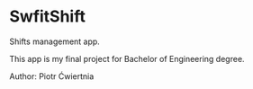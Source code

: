 # SwfitShift
Shifts management app.

This app is my final project for Bachelor of Engineering degree.

Author: Piotr Ćwiertnia
